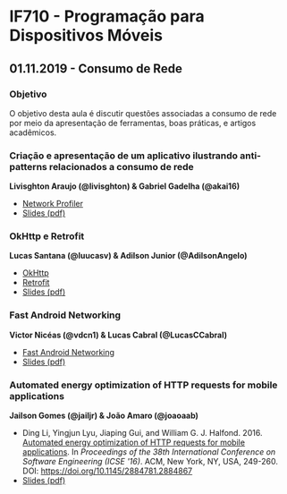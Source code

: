 # IF710 - Programação para Dispositivos Móveis

## 01.11.2019 - Consumo de Rede

### Objetivo

O objetivo desta aula é discutir questões associadas a consumo de rede por meio da apresentação de ferramentas, boas práticas, e artigos acadêmicos. 

### Criação e apresentação de um aplicativo ilustrando anti-patterns relacionados a consumo de rede
**Livisghton Araujo (@livisghton) & Gabriel Gadelha (@akai16)**

- [Network Profiler](https://developer.android.com/studio/profile/network-profiler)
- [Slides (pdf)](network-patterns.pdf)

### OkHttp e Retrofit 
**Lucas Santana (@luucasv) & Adilson Junior (@AdilsonAngelo)**

- [OkHttp](https://square.github.io/okhttp/)
- [Retrofit](https://square.github.io/retrofit/)
- [Slides (pdf)](OkHttp-Retrofit.pdf)

### Fast Android Networking
**Victor Nicéas (@vdcn1) & Lucas Cabral (@LucasCCabral)**

- [Fast Android Networking](https://amitshekhar.me/Fast-Android-Networking/)
- [Slides (pdf)](FastAndroidNetworking.pdf)

### Automated energy optimization of HTTP requests for mobile applications
**Jailson Gomes	(@jailjr) & João Amaro (@joaoaab)**

- Ding Li, Yingjun Lyu, Jiaping Gui, and William G. J. Halfond. 2016. [Automated energy optimization of HTTP requests for mobile applications](https://doi.org/10.1145/2884781.2884867). In _Proceedings of the 38th International Conference on Software Engineering (ICSE '16)_. ACM, New York, NY, USA, 249-260. DOI: https://doi.org/10.1145/2884781.2884867
- [Slides (pdf)](energy-opt-http-requests.pdf)
